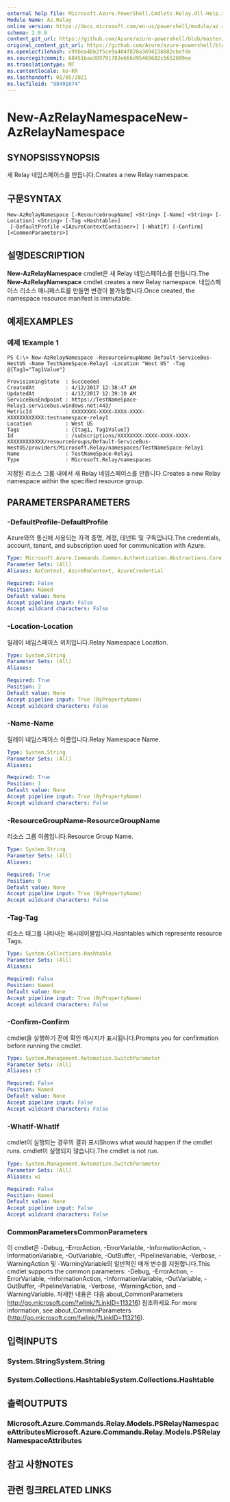 ```yaml
---
external help file: Microsoft.Azure.PowerShell.Cmdlets.Relay.dll-Help.xml
Module Name: Az.Relay
online version: https://docs.microsoft.com/en-us/powershell/module/az.relay/new-azrelaynamespace
schema: 2.0.0
content_git_url: https://github.com/Azure/azure-powershell/blob/master/src/Relay/Relay/help/New-AzRelayNamespace.md
original_content_git_url: https://github.com/Azure/azure-powershell/blob/master/src/Relay/Relay/help/New-AzRelayNamespace.md
ms.openlocfilehash: c99bea4bb2f5ce9a404f828a3694136882cbefde
ms.sourcegitcommit: 68451baa389791703e666d95469602c5652609ee
ms.translationtype: MT
ms.contentlocale: ko-KR
ms.lasthandoff: 01/05/2021
ms.locfileid: "98491674"
---
```

# <span data-ttu-id="7c8e3-101">New-AzRelayNamespace</span><span class="sxs-lookup"><span data-stu-id="7c8e3-101">New-AzRelayNamespace</span></span>

## <span data-ttu-id="7c8e3-102">SYNOPSIS</span><span class="sxs-lookup"><span data-stu-id="7c8e3-102">SYNOPSIS</span></span>
<span data-ttu-id="7c8e3-103">새 Relay 네임스페이스를 만듭니다.</span><span class="sxs-lookup"><span data-stu-id="7c8e3-103">Creates a new Relay namespace.</span></span>

## <span data-ttu-id="7c8e3-104">구문</span><span class="sxs-lookup"><span data-stu-id="7c8e3-104">SYNTAX</span></span>

```
New-AzRelayNamespace [-ResourceGroupName] <String> [-Name] <String> [-Location] <String> [-Tag <Hashtable>]
 [-DefaultProfile <IAzureContextContainer>] [-WhatIf] [-Confirm] [<CommonParameters>]
```

## <span data-ttu-id="7c8e3-105">설명</span><span class="sxs-lookup"><span data-stu-id="7c8e3-105">DESCRIPTION</span></span>
<span data-ttu-id="7c8e3-106">**New-AzRelayNamespace** cmdlet은 새 Relay 네임스페이스를 만듭니다.</span><span class="sxs-lookup"><span data-stu-id="7c8e3-106">The **New-AzRelayNamespace** cmdlet creates a new Relay namespace.</span></span> <span data-ttu-id="7c8e3-107">네임스페이스 리소스 매니페스트를 만들면 변경이 불가능합니다.</span><span class="sxs-lookup"><span data-stu-id="7c8e3-107">Once created, the namespace resource manifest is immutable.</span></span>

## <span data-ttu-id="7c8e3-108">예제</span><span class="sxs-lookup"><span data-stu-id="7c8e3-108">EXAMPLES</span></span>

### <span data-ttu-id="7c8e3-109">예제 1</span><span class="sxs-lookup"><span data-stu-id="7c8e3-109">Example 1</span></span>
```
PS C:\> New-AzRelayNamespace -ResourceGroupName Default-ServiceBus-WestUS -Name TestNameSpace-Relay1 -Location "West US" -Tag @{Tag1="Tag1Value"}

ProvisioningState  : Succeeded
CreatedAt          : 4/12/2017 12:38:47 AM
UpdatedAt          : 4/12/2017 12:39:10 AM
ServiceBusEndpoint : https://TestNameSpace-Relay1.servicebus.windows.net:443/
MetricId           : XXXXXXXX-XXXX-XXXX-XXXX-XXXXXXXXXXXX:testnamespace-relay1
Location           : West US
Tags               : {[tag1, Tag1Value]}
Id                 : /subscriptions/XXXXXXXX-XXXX-XXXX-XXXX-XXXXXXXXXXXX/resourceGroups/Default-ServiceBus-WestUS/providers/Microsoft.Relay/namespaces/TestNameSpace-Relay1
Name               : TestNameSpace-Relay1
Type               : Microsoft.Relay/namespaces
```

<span data-ttu-id="7c8e3-110">지정된 리소스 그룹 내에서 새 Relay 네임스페이스를 만듭니다.</span><span class="sxs-lookup"><span data-stu-id="7c8e3-110">Creates a new Relay namespace within the specified resource group.</span></span>

## <span data-ttu-id="7c8e3-111">PARAMETERS</span><span class="sxs-lookup"><span data-stu-id="7c8e3-111">PARAMETERS</span></span>

### <span data-ttu-id="7c8e3-112">-DefaultProfile</span><span class="sxs-lookup"><span data-stu-id="7c8e3-112">-DefaultProfile</span></span>
<span data-ttu-id="7c8e3-113">Azure와의 통신에 사용되는 자격 증명, 계정, 테넌트 및 구독입니다.</span><span class="sxs-lookup"><span data-stu-id="7c8e3-113">The credentials, account, tenant, and subscription used for communication with Azure.</span></span>

```yaml
Type: Microsoft.Azure.Commands.Common.Authentication.Abstractions.Core.IAzureContextContainer
Parameter Sets: (All)
Aliases: AzContext, AzureRmContext, AzureCredential

Required: False
Position: Named
Default value: None
Accept pipeline input: False
Accept wildcard characters: False
```

### <span data-ttu-id="7c8e3-114">-Location</span><span class="sxs-lookup"><span data-stu-id="7c8e3-114">-Location</span></span>
<span data-ttu-id="7c8e3-115">릴레이 네임스페이스 위치입니다.</span><span class="sxs-lookup"><span data-stu-id="7c8e3-115">Relay Namespace Location.</span></span>

```yaml
Type: System.String
Parameter Sets: (All)
Aliases:

Required: True
Position: 2
Default value: None
Accept pipeline input: True (ByPropertyName)
Accept wildcard characters: False
```

### <span data-ttu-id="7c8e3-116">-Name</span><span class="sxs-lookup"><span data-stu-id="7c8e3-116">-Name</span></span>
<span data-ttu-id="7c8e3-117">릴레이 네임스페이스 이름입니다.</span><span class="sxs-lookup"><span data-stu-id="7c8e3-117">Relay Namespace Name.</span></span>

```yaml
Type: System.String
Parameter Sets: (All)
Aliases:

Required: True
Position: 1
Default value: None
Accept pipeline input: True (ByPropertyName)
Accept wildcard characters: False
```

### <span data-ttu-id="7c8e3-118">-ResourceGroupName</span><span class="sxs-lookup"><span data-stu-id="7c8e3-118">-ResourceGroupName</span></span>
<span data-ttu-id="7c8e3-119">리소스 그룹 이름입니다.</span><span class="sxs-lookup"><span data-stu-id="7c8e3-119">Resource Group Name.</span></span>

```yaml
Type: System.String
Parameter Sets: (All)
Aliases:

Required: True
Position: 0
Default value: None
Accept pipeline input: True (ByPropertyName)
Accept wildcard characters: False
```

### <span data-ttu-id="7c8e3-120">-Tag</span><span class="sxs-lookup"><span data-stu-id="7c8e3-120">-Tag</span></span>
<span data-ttu-id="7c8e3-121">리소스 태그를 나타내는 해시테이블입니다.</span><span class="sxs-lookup"><span data-stu-id="7c8e3-121">Hashtables which represents resource Tags.</span></span>

```yaml
Type: System.Collections.Hashtable
Parameter Sets: (All)
Aliases:

Required: False
Position: Named
Default value: None
Accept pipeline input: True (ByPropertyName)
Accept wildcard characters: False
```

### <span data-ttu-id="7c8e3-122">-Confirm</span><span class="sxs-lookup"><span data-stu-id="7c8e3-122">-Confirm</span></span>
<span data-ttu-id="7c8e3-123">cmdlet을 실행하기 전에 확인 메시지가 표시됩니다.</span><span class="sxs-lookup"><span data-stu-id="7c8e3-123">Prompts you for confirmation before running the cmdlet.</span></span>

```yaml
Type: System.Management.Automation.SwitchParameter
Parameter Sets: (All)
Aliases: cf

Required: False
Position: Named
Default value: None
Accept pipeline input: False
Accept wildcard characters: False
```

### <span data-ttu-id="7c8e3-124">-WhatIf</span><span class="sxs-lookup"><span data-stu-id="7c8e3-124">-WhatIf</span></span>
<span data-ttu-id="7c8e3-125">cmdlet이 실행되는 경우의 결과 표시</span><span class="sxs-lookup"><span data-stu-id="7c8e3-125">Shows what would happen if the cmdlet runs.</span></span>
<span data-ttu-id="7c8e3-126">cmdlet이 실행되지 않습니다.</span><span class="sxs-lookup"><span data-stu-id="7c8e3-126">The cmdlet is not run.</span></span>

```yaml
Type: System.Management.Automation.SwitchParameter
Parameter Sets: (All)
Aliases: wi

Required: False
Position: Named
Default value: None
Accept pipeline input: False
Accept wildcard characters: False
```

### <span data-ttu-id="7c8e3-127">CommonParameters</span><span class="sxs-lookup"><span data-stu-id="7c8e3-127">CommonParameters</span></span>
<span data-ttu-id="7c8e3-128">이 cmdlet은 -Debug, -ErrorAction, -ErrorVariable, -InformationAction, -InformationVariable, -OutVariable, -OutBuffer, -PipelineVariable, -Verbose, -WarningAction 및 -WarningVariable의 일반적인 매개 변수를 지원합니다.</span><span class="sxs-lookup"><span data-stu-id="7c8e3-128">This cmdlet supports the common parameters: -Debug, -ErrorAction, -ErrorVariable, -InformationAction, -InformationVariable, -OutVariable, -OutBuffer, -PipelineVariable, -Verbose, -WarningAction, and -WarningVariable.</span></span> <span data-ttu-id="7c8e3-129">자세한 내용은 다음 about_CommonParameters http://go.microsoft.com/fwlink/?LinkID=113216) 참조하세요.</span><span class="sxs-lookup"><span data-stu-id="7c8e3-129">For more information, see about_CommonParameters (http://go.microsoft.com/fwlink/?LinkID=113216).</span></span>

## <span data-ttu-id="7c8e3-130">입력</span><span class="sxs-lookup"><span data-stu-id="7c8e3-130">INPUTS</span></span>

### <span data-ttu-id="7c8e3-131">System.String</span><span class="sxs-lookup"><span data-stu-id="7c8e3-131">System.String</span></span>

### <span data-ttu-id="7c8e3-132">System.Collections.Hashtable</span><span class="sxs-lookup"><span data-stu-id="7c8e3-132">System.Collections.Hashtable</span></span>

## <span data-ttu-id="7c8e3-133">출력</span><span class="sxs-lookup"><span data-stu-id="7c8e3-133">OUTPUTS</span></span>

### <span data-ttu-id="7c8e3-134">Microsoft.Azure.Commands.Relay.Models.PSRelayNamespaceAttributes</span><span class="sxs-lookup"><span data-stu-id="7c8e3-134">Microsoft.Azure.Commands.Relay.Models.PSRelayNamespaceAttributes</span></span>

## <span data-ttu-id="7c8e3-135">참고 사항</span><span class="sxs-lookup"><span data-stu-id="7c8e3-135">NOTES</span></span>

## <span data-ttu-id="7c8e3-136">관련 링크</span><span class="sxs-lookup"><span data-stu-id="7c8e3-136">RELATED LINKS</span></span>
